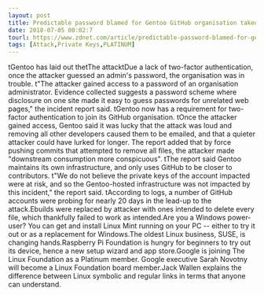 ```yaml
---
layout: post
title: Predictable password blamed for Gentoo GitHub organisation takeover
date: 2018-07-05 00:02:7
tourl: https://www.zdnet.com/article/predictable-password-blamed-for-gentoo-github-organisation-takeover/
tags: [Attack,Private Keys,PLATINUM]
---
```

 tGentoo has laid out thetThe attacktDue a lack of two-factor authentication, once the attacker guessed an admin's password, the organisation was in trouble. t"The attacker gained access to a password of an organisation administrator. Evidence collected suggests a password scheme where disclosure on one site made it easy to guess passwords for unrelated web pages," the incident report said. tGentoo now has a requirement for two-factor authentication to join its GitHub organisation. tOnce the attacker gained access, Gentoo said it was lucky that the attack was loud and removing all other developers caused them to be emailed, and that a quieter attacker could have lurked for longer. The report added that by force pushing commits that attempted to remove all files, the attacker made "downstream consumption more conspicuous". tThe report said Gentoo maintains its own infrastructure, and only uses GitHub to be closer to contributors. t"We do not believe the private keys of the account impacted were at risk, and so the Gentoo-hosted infrastructure was not impacted by this incident," the report said. tAccording to logs, a number of GitHub accounts were probing for nearly 20 days in the lead-up to the attack.Ebuilds were replaced by attacker with ones intended to delete every file, which thankfully failed to work as intended.Are you a Windows power-user? You can get and install Linux Mint running on your PC -- either to try it out or as a replacement for Windows.The oldest Linux business, SUSE, is changing hands.Raspberry Pi Foundation is hungry for beginners to try out its device, hence a new setup wizard and app store.Google is joining The Linux Foundation as a Platinum member. Google executive Sarah Novotny will become a Linux Foundation board member.Jack Wallen explains the difference between Linux symbolic and regular links in terms that anyone can understand.
